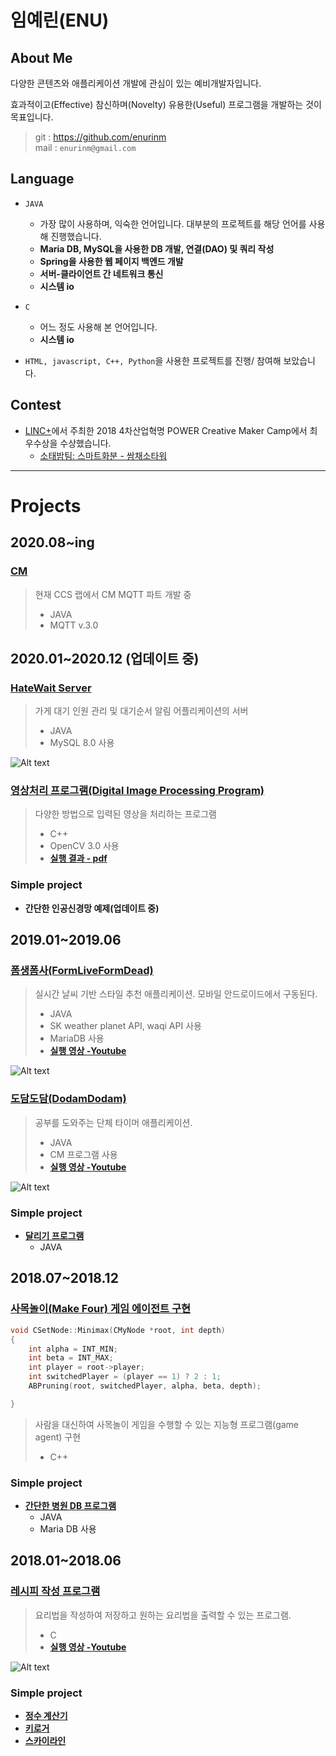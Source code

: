 # 임예린(ENU)
## About Me
다양한 콘텐츠와 애플리케이션 개발에 관심이 있는 예비개발자입니다.

효과적이고(Effective) 참신하며(Novelty) 유용한(Useful) 프로그램을 개발하는 것이 목표입니다.


> git : https://github.com/enurinm  
> mail : `enurinm@gmail.com`


## Language  
- `JAVA`
  - 가장 많이 사용하며, 익숙한 언어입니다. 대부분의 프로젝트를 해당 언어를 사용해 진행했습니다.
  - **Maria DB, MySQL을 사용한 DB 개발, 연결(DAO) 및 쿼리 작성**
  - **Spring을 사용한 웹 페이지 백엔드 개발**
  - **서버-클라이언트 간 네트워크 통신**
  - **시스템 io**

- `C`
  - 어느 정도 사용해 본 언어입니다.
  - **시스템 io**
- `HTML, javascript, C++, Python`을 사용한 프로젝트를 진행/ 참여해 보았습니다.


## Contest
- [LINC+](https://research.konkuk.ac.kr/National/Linc)에서 주최한 2018 4차산업혁명 POWER Creative Maker Camp에서 최우수상을 수상했습니다.
  - [소태밤팀: 스마트화분 - 쌈채소타워](https://github.com/enurinm/SmartPot_Project)
  

***
  
# Projects
## 2020.08~ing
### [CM](https://github.com/enurinm/CM)

  > 현재 CCS 랩에서 CM MQTT 파트 개발 중
  > - JAVA
  > - MQTT v.3.0

## 2020.01~2020.12 (업데이트 중)
### [HateWait Server](https://github.com/enurinm/HateWaitServer)

  > 가게 대기 인원 관리 및 대기순서 알림 어플리케이션의 서버
  > - JAVA
  > - MySQL 8.0 사용

![Alt text](/img/hwdb.JPG)


### [영상처리 프로그램(Digital Image Processing Program)](https://github.com/enurinm/ImageProcessing)

  > 다양한 방법으로 입력된 영상을 처리하는 프로그램
  > - C++
  > - OpenCV 3.0 사용
  > - **[실행 결과 - pdf](https://github.com/enurinm/ImageProcessing/blob/main/Digital%20image%20processing%20code%20Execution%20Results%20and%20Observations.pdf)**


### Simple project
 - **간단한 인공신경망 예제(업데이트 중)**

## 2019.01~2019.06  
### [폼생폼사(FormLiveFormDead)](https://github.com/enurinm/FormLiveFormDead) 
  
  > 실시간 날씨 기반 스타일 추천 애플리케이션. 모바일 안드로이드에서 구동된다.  
  > - JAVA  
  > - SK weather planet API, waqi API 사용  
  > - MariaDB 사용  
  > - **[실행 영상 -Youtube](https://youtu.be/Ie1JiVwIsrU)**
    
![Alt text](/img/f1.PNG)
  
### [도담도담(DodamDodam)](https://github.com/enurinm/DodamDodam)  

  > 공부를 도와주는 단체 타이머 애플리케이션.
  > - JAVA  
  > - CM 프로그램 사용  
  > - **[실행 영상 -Youtube](https://www.youtube.com/playlist?list=PLIQFkNPFMKK2KIjrLJWWWIqrUvgE7Z-T8)**
  
 ![Alt text](/img/d1.PNG)

### Simple project
- **[달리기 프로그램](https://github.com/enurinm/Running)**
	- JAVA

## 2018.07~2018.12
### [사목놀이(Make Four) 게임 에이전트 구현](https://github.com/enurinm/FourStone)  
```c++
void CSetNode::Minimax(CMyNode *root, int depth)
{
	int alpha = INT_MIN;
	int beta = INT_MAX;
	int player = root->player;
	int switchedPlayer = (player == 1) ? 2 : 1;
	ABPruning(root, switchedPlayer, alpha, beta, depth);

}
```
> 사람을 대신하여 사목놀이 게임을 수행할 수 있는 지능형 프로그램(game agent) 구현
> - C++

### Simple project
- **[간단한 병원 DB 프로그램](https://github.com/enurinm/Hospital_DB)**
	- JAVA
	- Maria DB 사용

## 2018.01~2018.06
### [레시피 작성 프로그램](https://github.com/enurinm/Recipe)  

> 요리법을 작성하여 저장하고 원하는 요리법을 출력할 수 있는 프로그램.  
> - C  
> - **[실행 영상 -Youtube](https://youtu.be/70VP88LbDRY)**
  
![Alt text](/img/r1.PNG)

### Simple project
- **[정수 계산기](https://github.com/enurinm/Calculator)**
- **[키로거](https://github.com/enurinm/KeyLoger)** 
- **[스카이라인](https://github.com/enurinm/SkyLine-MakingFence)** 


